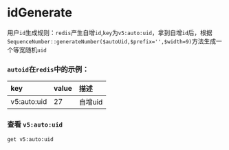 # idGenerate

用户`id`生成规则：`redis`产生自增`id`,`key`为`v5:auto:uid`，拿到自增`id`后，根据`SequenceNumber::generateNumber($autoUid,$prefix='',$width=9)`方法生成一个等宽随机`uid`

### `autoid`在`redis`中的示例：

| key               |  value        |  描述 |
| :--------         | :---------       |:----------------|
| v5:auto:uid        | 27     | 自增uid        |



### 查看 `v5:auto:uid`

```
get v5:auto:uid

```




